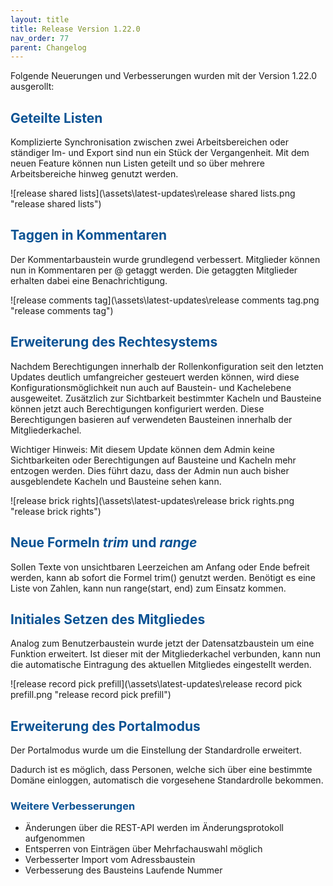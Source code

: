 ```yaml
---
layout: title
title: Release Version 1.22.0
nav_order: 77
parent: Changelog
---
```


Folgende Neuerungen und Verbesserungen wurden mit der Version 1.22.0 ausgerollt:

## <span style="color:#0b5394">**Geteilte Listen**</span>

Komplizierte Synchronisation zwischen zwei Arbeitsbereichen oder ständiger Im- und Export sind nun ein Stück der Vergangenheit.
Mit dem neuen Feature können nun Listen geteilt und so über mehrere Arbeitsbereiche hinweg genutzt werden.

![release shared lists](\assets\latest-updates\release shared lists.png "release shared lists")

## <span style="color:#0b5394">**Taggen in Kommentaren**</span>

Der Kommentarbaustein wurde grundlegend verbessert. Mitglieder können nun in Kommentaren per @ getaggt werden.
Die getaggten Mitglieder erhalten dabei eine Benachrichtigung.

![release comments tag](\assets\latest-updates\release comments tag.png "release comments tag")

## <span style="color:#0b5394">**Erweiterung des Rechtesystems**</span>

Nachdem Berechtigungen innerhalb der Rollenkonfiguration seit den letzten Updates deutlich umfangreicher gesteuert werden können, wird diese Konfigurationsmöglichkeit nun auch auf Baustein- und Kachelebene ausgeweitet. Zusätzlich zur Sichtbarkeit bestimmter Kacheln und Bausteine können jetzt auch Berechtigungen konfiguriert werden. Diese Berechtigungen basieren auf verwendeten Bausteinen innerhalb der Mitgliederkachel.

Wichtiger Hinweis: Mit diesem Update können dem Admin keine Sichtbarkeiten oder Berechtigungen auf Bausteine und Kacheln mehr entzogen werden. Dies führt dazu, dass der Admin nun auch bisher ausgeblendete Kacheln und Bausteine sehen kann.

![release brick rights](\assets\latest-updates\release brick rights.png "release brick rights")

## <span style="color:#0b5394">**Neue Formeln _trim_ und _range_**</span>

Sollen Texte von unsichtbaren Leerzeichen am Anfang oder Ende befreit werden, kann ab sofort die Formel trim() genutzt werden. Benötigt es eine Liste von Zahlen, kann nun range(start, end) zum Einsatz kommen.

## <span style="color:#0b5394">**Initiales Setzen des Mitgliedes**</span>

Analog zum Benutzerbaustein wurde jetzt der Datensatzbaustein um eine Funktion erweitert. Ist dieser mit der Mitgliederkachel verbunden, kann nun die automatische Eintragung des aktuellen Mitgliedes eingestellt werden.

![release record pick prefill](\assets\latest-updates\release record pick prefill.png "release record pick prefill")

## <span style="color:#0b5394">**Erweiterung des Portalmodus**</span>

Der Portalmodus wurde um die Einstellung der Standardrolle erweitert.

Dadurch ist es möglich, dass Personen, welche sich über eine bestimmte Domäne einloggen, automatisch die vorgesehene Standardrolle bekommen.

### <span style="color:#0b5394">**Weitere Verbesserungen**</span>

-   Änderungen über die REST-API werden im Änderungsprotokoll aufgenommen
-   Entsperren von Einträgen über Mehrfachauswahl möglich
-   Verbesserter Import vom Adressbaustein
-   Verbesserung des Bausteins Laufende Nummer
